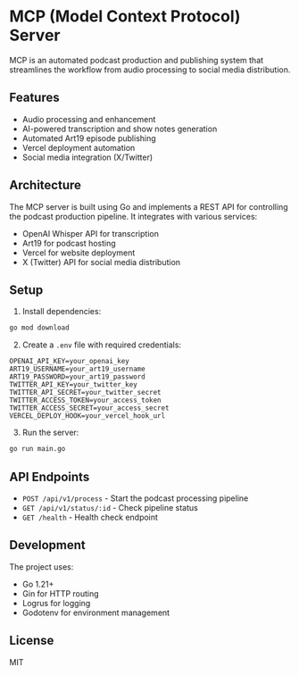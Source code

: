 # MCP (Model Context Protocol) Server

MCP is an automated podcast production and publishing system that streamlines the workflow from audio processing to social media distribution.

## Features

- Audio processing and enhancement
- AI-powered transcription and show notes generation
- Automated Art19 episode publishing
- Vercel deployment automation
- Social media integration (X/Twitter)

## Architecture

The MCP server is built using Go and implements a REST API for controlling the podcast production pipeline. It integrates with various services:

- OpenAI Whisper API for transcription
- Art19 for podcast hosting
- Vercel for website deployment
- X (Twitter) API for social media distribution

## Setup

1. Install dependencies:

```bash
go mod download
```

2. Create a `.env` file with required credentials:

```env
OPENAI_API_KEY=your_openai_key
ART19_USERNAME=your_art19_username
ART19_PASSWORD=your_art19_password
TWITTER_API_KEY=your_twitter_key
TWITTER_API_SECRET=your_twitter_secret
TWITTER_ACCESS_TOKEN=your_access_token
TWITTER_ACCESS_SECRET=your_access_secret
VERCEL_DEPLOY_HOOK=your_vercel_hook_url
```

3. Run the server:

```bash
go run main.go
```

## API Endpoints

- `POST /api/v1/process` - Start the podcast processing pipeline
- `GET /api/v1/status/:id` - Check pipeline status
- `GET /health` - Health check endpoint

## Development

The project uses:

- Go 1.21+
- Gin for HTTP routing
- Logrus for logging
- Godotenv for environment management

## License

MIT
